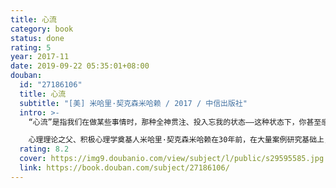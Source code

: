 ```yaml
---
title: 心流
category: book
status: done
rating: 5
year: 2017-11
date: 2019-09-22 05:35:01+08:00
douban:
  id: "27186106"
  title: 心流
  subtitle: "[美] 米哈里·契克森米哈赖 / 2017 / 中信出版社"
  intro: >-
    “心流”是指我们在做某些事情时，那种全神贯注、投入忘我的状态——这种状态下，你甚至感觉不到时间的存在，在这件事情完成之后我们会有一种充满能量并且非常满足的感受。其实很多时候我们在做自己非常喜欢、有挑战并且擅长的事情的时候，就很容易体验到心流，比如爬山、游泳、打球、玩游戏、阅读、演奏乐器还有工作的时候。

    心理理论之父、积极心理学奠基人米哈里·契克森米哈赖在30年前，在大量案例研究基础上，开创性地提出了“心流”的概念。本书系统阐述了心流理论，进入心流状态的条件，从日常生活、休闲娱乐、工作、人际关系等各方面，阐述如何进入心流状态。对心理学爱好者和研究者来说，《心流》是理解积极心理学等领域不可或缺的理论素材；对大众读者来说，这更是一本提升幸福感和效率的行动指南。
  rating: 8.2
  cover: https://img9.doubanio.com/view/subject/l/public/s29595585.jpg
  link: https://book.douban.com/subject/27186106/
---
```



